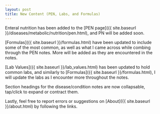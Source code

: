 ```yaml
---
layout: post
title: New Content (PEN, Labs, and Formulas)
---
```


Enteral nutrition has been added to the [PEN page]({{ site.baseurl }}/diseases/metabolic/nutrition/pen.html), and PN will be added soon.

[Formulas]({{ site.baseurl }}/formulas.html) have been updated to include some of the most common, as well as what I came across while combing through the PEN notes. More will be added as they are encountered in the notes.

[Lab Values]({{ site.baseurl }}/lab_values.html) has been updated to hold common labs, and similarly to [Formulas]({{ site.baseurl }}/formulas.html), I will update the labs as I encounter more throughout the notes.

Section headings for the disease/condition notes are now collapsable, tap/click to expand or contract them.

Lastly, feel free to report errors or suggestions on [About]({{ site.baseurl }}/about.html) by following the links.
